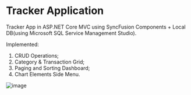 # Tracker Application
Tracker App in ASP.NET Core MVC using SyncFusion Components + Local DB(using Microsoft SQL Service Management Studio).

Implemented:
1) CRUD Operations;
2) Category & Transaction Grid;
3) Paging and Sorting Dashboard;
4) Chart Elements Side Menu.



![image](https://user-images.githubusercontent.com/54033306/201882637-1fd27bd7-22b6-4c0e-a395-661b933a77f0.png)
